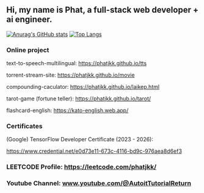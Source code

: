 
<!--
**phatjkk/phatjkk** is a ✨ _special_ ✨ repository because its `README.md` (this file) appears on your GitHub profile.

Here are some ideas to get you started:

- 🔭 I’m currently working on ...
- 🌱 I’m currently learning ...
- 👯 I’m looking to collaborate on ...
- 🤔 I’m looking for help with ...
- 💬 Ask me about ...
- 📫 How to reach me: ...
- 😄 Pronouns: ...
- ⚡ Fun fact: ...
-->
## Hi, my name is Phat, a full-stack web developer + ai engineer.


[![Anurag's GitHub stats](https://github-readme-stats.vercel.app/api?username=phatjkk&show_icons=true&theme=radical)](https://github.com/anuraghazra/github-readme-stats) [![Top Langs](https://github-readme-stats.vercel.app/api/top-langs/?username=phatjkk&layout=compact&theme=radical)](https://github.com/anuraghazra/github-readme-stats)

### Online project

text-to-speech-multilingual: https://phatjkk.github.io/tts

torrent-stream-site: https://phatjkk.github.io/movie

compounding-caculator: https://phatjkk.github.io/laikep.html

tarot-game (fortune teller): https://phatjkk.github.io/tarot/

flashcard-english: https://kato-english.web.app/

### Certificates

(Google) TensorFlow Developer Certificate (2023 - 2026):

https://www.credential.net/e0d73e11-673c-4116-bd9c-976aea8d6ef3

### LEETCODE Profile: https://leetcode.com/phatjkk/

### Youtube Channel: www.youtube.com/@AutoitTutorialReturn
